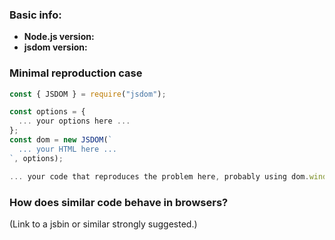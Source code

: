### Basic info:

- **Node.js version:** <!-- only v10 and above are supported -->
- **jsdom version:** <!-- only v16 and above are supported -->

### Minimal reproduction case

```js
const { JSDOM } = require("jsdom");

const options = {
  ... your options here ...
};
const dom = new JSDOM(`
  ... your HTML here ...
`, options);

... your code that reproduces the problem here, probably using dom.window ...
```

<!--
Please create a minimal repro. Any reports involving third party libraries
will be closed, as we cannot debug third-party library interactions for you.

Please do not use syntax that is not supported in Node.js, such as JSX or
`import` statements. If we cannot run the code in Node.js, we will close the
issue, as we cannot debug whatever toolchain you are using.
-->

### How does similar code behave in browsers?

(Link to a jsbin or similar strongly suggested.)
